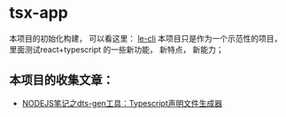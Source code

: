 # tsx-app

本项目的初始化构建， 可以看这里： [le-cli](https://github.com/yanlele/le-cli)
本项目只是作为一个示范性的项目， 里面测试react+typescript 的一些新功能， 新特点， 新能力；


## 本项目的收集文章：
- [NODEJS笔记之dts-gen工具：Typescript声明文件生成器](https://blog.csdn.net/wlanye/article/details/85272944)
